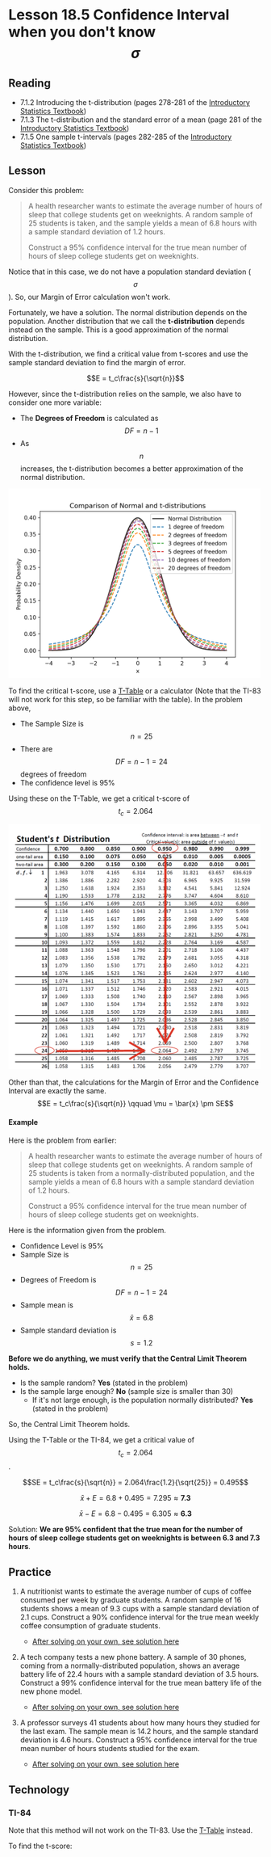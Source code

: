 <head>
<title>18.5 Confidence Intervals when you don't know the population standard deviation</title>
<script src="https://polyfill.io/v3/polyfill.min.js?features=es6"></script>
<script id="MathJax-script" async src="https://cdn.jsdelivr.net/npm/mathjax@3/es5/tex-mml-chtml.js"></script>
</head>

# Lesson 18.5 Confidence Interval when you don't know $$\sigma$$
## Reading
* 7.1.2 Introducing the t-distribution (pages 278-281 of the [Introductory Statistics Textbook](../Resources/OpenIntroTextbook.pdf))
* 7.1.3 The t-distribution and the standard error of a mean (page 281 of the [Introductory Statistics Textbook](../Resources/OpenIntroTextbook.pdf))
* 7.1.5 One sample t-intervals (pages 282-285 of the [Introductory Statistics Textbook](OpenIntroTextbook.pdf))

## Lesson
Consider this problem:
> A health researcher wants to estimate the average number of hours of sleep that college students get on weeknights. A random sample of 25 students is taken, and the sample yields a mean of 6.8 hours with a sample standard deviation of 1.2 hours.
> 
> Construct a 95% confidence interval for the true mean number of hours of sleep college students get on weeknights.

Notice that in this case, we do not have a population standard deviation ($$\sigma$$). So, our Margin of Error calculation won't work.

Fortunately, we have a solution. The normal distribution depends on the population. Another distribution that we call the __t-distribution__ depends instead on the sample. This is a good approximation of the normal distribution.

With the t-distribution, we find a critical value from t-scores and use the sample standard deviation to find the margin of error.

$$E = t_c\frac{s}{\sqrt{n}}$$

However, since the t-distribution relies on the sample, we also have to consider one more variable:
* The __Degrees of Freedom__ is calculated as $$DF = n-1$$
* As $$n$$ increases, the t-distribution becomes a better approximation of the normal distribution.

<img src="images/Fig18_5a_tDistributions.png?raw=true" width="500" alt="T-Distributions with varying degrees of freedom">

To find the critical t-score, use a [T-Table](../Resources/T-Table.pdf) or a calculator (Note that the TI-83 will not work for this step, so be familiar with the table). In the problem above, 
* The Sample Size is $$n=25$$
* There are $$DF = n-1 = 24$$ degrees of freedom
* The confidence level is 95%

Using these on the T-Table, we get a critical t-score of $$t_c = 2.064$$

<img src="images/Fig18_5b_tTable.png?raw=true" width="500" alt="T-Distributions with varying degrees of freedom">

Other than that, the calculations for the Margin of Error and the Confidence Interval are exactly the same.
$$E = t_c\frac{s}{\sqrt{n}} \qquad \mu = \bar{x} \pm SE$$

#### Example
Here is the problem from earlier:
> A health researcher wants to estimate the average number of hours of sleep that college students get on weeknights. A random sample of 25 students is taken from a normally-distributed population, and the sample yields a mean of 6.8 hours with a sample standard deviation of 1.2 hours.
> 
> Construct a 95% confidence interval for the true mean number of hours of sleep college students get on weeknights.

Here is the information given from the problem.
* Confidence Level is 95%
* Sample Size is $$n = 25$$
* Degrees of Freedom is $$DF = n-1 = 24$$
* Sample mean is $$\bar{x} = 6.8$$
* Sample standard deviation is $$s = 1.2$$

__Before we do anything, we must verify that the Central Limit Theorem holds.__
* Is the sample random? __Yes__ (stated in the problem)
* Is the sample large enough? __No__ (sample size is smaller than 30)
  * If it's not large enough, is the population normally distributed? __Yes__ (stated in the problem)

So, the Central Limit Theorem holds.

Using the T-Table or the TI-84, we get a critical value of $$t_c = 2.064$$.

$$SE = t_c\frac{s}{\sqrt{n}} = 2.064\frac{1.2}{\sqrt{25}} = 0.495$$

$$\bar{x} + E = 6.8 + 0.495 = 7.295 \approx \mathbf{7.3}$$

$$\bar{x} - E = 6.8 - 0.495 = 6.305 \approx \mathbf{6.3}$$

Solution: __We are 95% confident that the true mean for the number of hours of sleep college students get on weeknights is between 6.3 and 7.3 hours__.

## Practice
1. A nutritionist wants to estimate the average number of cups of coffee consumed per week by graduate students. A random sample of 16 students shows a mean of 9.3 cups with a sample standard deviation of 2.1 cups. Construct a 90% confidence interval for the true mean weekly coffee consumption of graduate students.
    * [After solving on your own, see solution here](Solutions/18_5_Solution1.md)

2. A tech company tests a new phone battery. A sample of 30 phones, coming from a normally-distributed population, shows an average battery life of 22.4 hours with a sample standard deviation of 3.5 hours. Construct a 99% confidence interval for the true mean battery life of the new phone model.
    * [After solving on your own, see solution here](Solutions/18_5_Solution2.md)

3. A professor surveys 41 students about how many hours they studied for the last exam. The sample mean is 14.2 hours, and the sample standard deviation is 4.6 hours. Construct a 95% confidence interval for the true mean number of hours students studied for the exam.
    * [After solving on your own, see solution here](Solutions/18_5_Solution3.md)

## Technology
### TI-84
Note that this method will not work on the TI-83. Use the [T-Table](../Resources/T-Table.pdf) instead.

To find the t-score:
